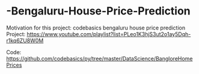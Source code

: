 # -Bengaluru-House-Price-Prediction

Motivation for this project:
codebasics bengaluru house price prediction Project: https://www.youtube.com/playlist?list=PLeo1K3hjS3ut2o1ay5Dqh-r1kq6ZU8W0M

Code: https://github.com/codebasics/py/tree/master/DataScience/BangloreHomePrices
